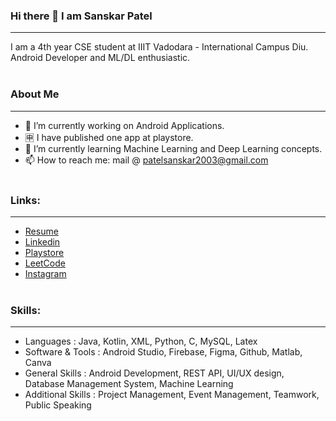 ### Hi there 👋 I am Sanskar Patel
***
I am a 4th year CSE student at IIIT Vadodara - International Campus Diu. Android Developer and ML/DL enthusiastic.
<br></br>
### About Me
***
- 🔭 I’m currently working on Android Applications.
- 🈸 I have published one app at playstore.
- 🌱 I’m currently learning Machine Learning and Deep Learning concepts.
- 📫 How to reach me: mail @ patelsanskar2003@gmail.com
<br></br>
### Links:
***
- [Resume](https://drive.google.com/file/d/1eCW2o5HtvrXjaekz5j4nTjMm6HfN7UKr/view?usp=sharing)
- [Linkedin](https://www.linkedin.com/in/sanskar-patel-7a31b317b/)
- [Playstore](https://play.google.com/store/apps/developer?id=sanskar_patel)
- [LeetCode](https://leetcode.com/sanskar2003/)
- [Instagram](https://www.instagram.com/psanskar_04/)
<br></br>
### Skills:
***
- Languages : Java, Kotlin, XML, Python, C, MySQL, Latex
- Software & Tools : Android Studio, Firebase, Figma, Github, Matlab, Canva
- General Skills : Android Development, REST API, UI/UX design, Database Management System, Machine Learning
- Additional Skills : Project Management, Event Management, Teamwork, Public Speaking
